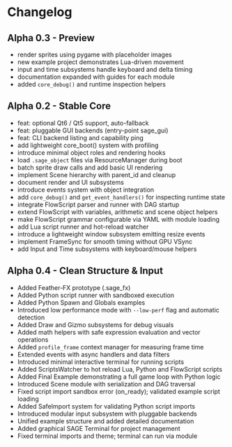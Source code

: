 # Changelog

## Alpha 0.3 - Preview
- render sprites using pygame with placeholder images
- new example project demonstrates Lua-driven movement
- input and time subsystems handle keyboard and delta timing
- documentation expanded with guides for each module
- added `core_debug()` and runtime inspection helpers

## Alpha 0.2 - Stable Core
- feat: optional Qt6 / Qt5 support, auto-fallback
- feat: pluggable GUI backends (entry-point sage_gui)
- feat: CLI backend listing and capability ping
- add lightweight core_boot() system with profiling
- introduce minimal object roles and rendering hooks
- load `.sage_object` files via ResourceManager during boot
- batch sprite draw calls and add basic UI rendering
- implement Scene hierarchy with parent_id and cleanup
- document render and UI subsystems
- introduce events system with object integration
- add `core_debug()` and `get_event_handlers()` for inspecting runtime state
- integrate FlowScript parser and runner with DAG startup
- extend FlowScript with variables, arithmetic and scene object helpers
- make FlowScript grammar configurable via YAML with module loading
- add Lua script runner and hot-reload watcher
- introduce a lightweight window subsystem emitting resize events
- implement FrameSync for smooth timing without GPU VSync
- add Input and Time subsystems with keyboard/mouse helpers

## Alpha 0.4 - Clean Structure & Input
- Added Feather-FX prototype (.sage_fx)
- Added Python script runner with sandboxed execution
- Added Python Spawn and Globals examples
- Introduced low performance mode with `--low-perf` flag and automatic
  detection
- Added Draw and Gizmo subsystems for debug visuals
- Added math helpers with safe expression evaluation and vector operations
- Added `profile_frame` context manager for measuring frame time
- Extended events with async handlers and data filters
- Introduced minimal interactive terminal for running scripts
- Added ScriptsWatcher to hot reload Lua, Python and FlowScript scripts
- Added Final Example demonstrating a full game loop with Python logic
- Introduced Scene module with serialization and DAG traversal
- Fixed script import sandbox error (on_ready); validated example script loading
- Added SafeImport system for validating Python script imports
- Introduced modular input subsystem with pluggable backends
- Unified example structure and added detailed documentation
- Added graphical SAGE Terminal for project management
- Fixed terminal imports and theme; terminal can run via module
